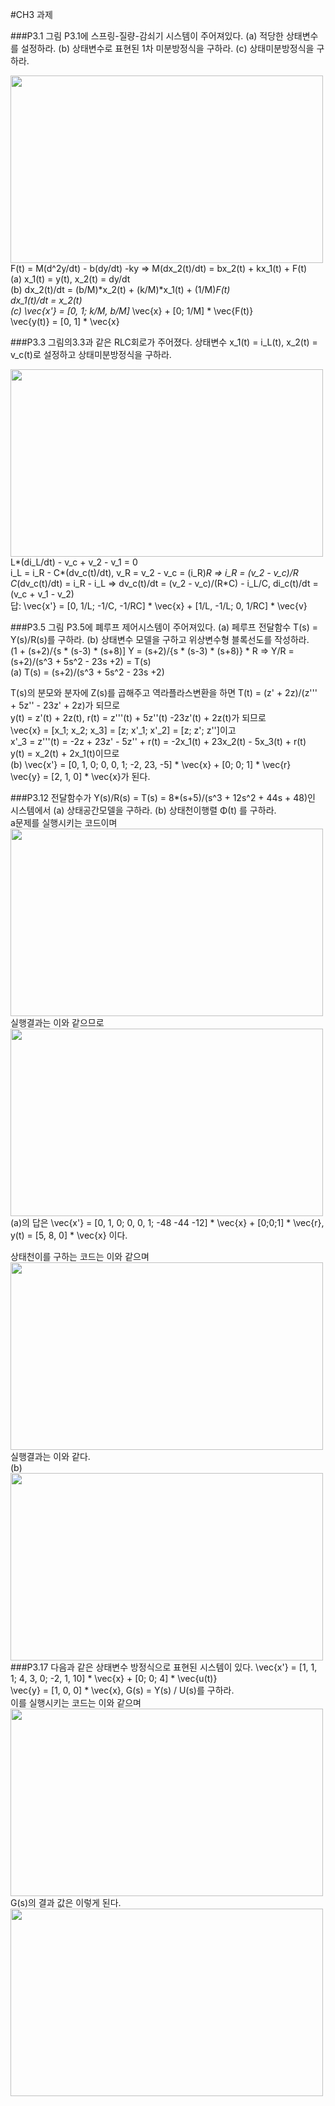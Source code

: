 #CH3 과제

###P3.1 그림 P3.1에 스프링-질량-감쇠기 시스템이 주어져있다. (a) 적당한 상태변수를 설정하라. (b) 상태변수로 표현된 1차 미분방정식을 구하라. (c) 상태미분방정식을 구하라.  

<img align="left" width="500" height="300" src="https://postfiles.pstatic.net/MjAyNTEwMTJfOTIg/MDAxNzYwMjUyNzc5NTI0.t4mTuSZDcyGpxDQ3vZ4tSYqhK5dorLBNuvKi_hckmDcg.zOaT9f5_fDyIBzJ1unn0unuxpaXyyLGfGKa8wk1gI1Ag.PNG/image.png?type=w773"><br>  
  
  
F(t) = M(d^2y/dt) - b(dy/dt) -ky => M(dx_2(t)/dt) = bx_2(t) + kx_1(t) + F(t)  
(a) x_1(t) = y(t), x_2(t) = dy/dt  
(b) dx_2(t)/dt = (b/M)*x_2(t) + (k/M)*x_1(t) + (1/M)*F(t)  
    dx_1(t)/dt = x_2(t)  
(c) \vec{x'} = [0, 1; k/M, b/M]* \vec{x} + [0; 1/M] * \vec{F(t)}  
  \vec{y(t)} = [0, 1] * \vec{x}<br>

  
###P3.3 그림의3.3과 같은 RLC회로가 주어졌다. 상태변수 x_1(t) = i_L(t), x_2(t) = v_c(t)로 설정하고 상태미분방정식을 구하라.  
  
<img align="left" width="500" height="300" src="https://postfiles.pstatic.net/MjAyNTEwMTJfMTEz/MDAxNzYwMjUyNzk1MTMy.oJHbmt2fa_RWt6dsUj7Ehs84Kcb9sKcz624U41unUuQg.yb3GOzzYnzexJeHYb87YRGNyylWkWNMb0MgE3QHnDtIg.PNG/image.png?type=w773"><br>
  
L*(di_L/dt) - v_c + v_2 - v_1 = 0  
i_L = i_R - C*(dv_c(t)/dt), v_R = v_2 - v_c = (i_R)*R => i_R = (v_2 - v_c)/R  
C*(dv_c(t)/dt) = i_R - i_L => dv_c(t)/dt = (v_2 - v_c)/(R*C) - i_L/C, di_c(t)/dt = (v_c + v_1 - v_2)  
답: \vec{x'} = [0, 1/L; -1/C, -1/RC] * \vec{x} + [1/L, -1/L; 0, 1/RC] * \vec{v}<br>  









  
###P3.5 그림 P3.5에 폐루프 제어시스템이 주어져있다. (a) 페루프 전달함수 T(s) = Y(s)/R(s)를 구하라. (b) 상태변수 모델을 구하고 위상변수형 블록선도를 작성하라.  
(1 + (s+2)/{s * (s-3) * (s+8)] Y = (s+2)/{s * (s-3) * (s+8)} * R => Y/R = (s+2)/(s^3 + 5s^2 - 23s +2) = T(s)  
(a) T(s) = (s+2)/(s^3 + 5s^2 - 23s +2)  

T(s)의 분모와 분자에 Z(s)를 곱해주고 역라플라스변환을 하면 T(t) = (z' + 2z)/(z''' + 5z'' - 23z' + 2z)가 되므로  
y(t) = z'(t) + 2z(t), r(t) = z'''(t) + 5z''(t) -23z'(t) + 2z(t)가 되므로  
\vec{x} = [x_1; x_2; x_3] = [z; x'_1; x'_2] = [z; z'; z'']이고  
x'_3 = z'''(t) = -2z + 23z' - 5z'' + r(t) = -2x_1(t) + 23x_2(t) - 5x_3(t) + r(t)  
y(t) = x_2(t) + 2x_1(t)이므로  
(b) \vec{x'} = [0, 1, 0; 0, 0, 1; -2, 23, -5] * \vec{x} + [0; 0; 1] * \vec{r}  
\vec{y} = [2, 1, 0] * \vec{x}가 된다.<br>  

  
###P3.12 전달함수가 Y(s)/R(s) = T(s) = 8*(s+5)/(s^3 + 12s^2 + 44s + 48)인 시스템에서 (a) 상태공간모델을 구하라. (b) 상태천이행렬 Φ(t) 를 구하라.  
a문제를 실행시키는 코드이며  
<img align="left" width="500" height="300" src="https://postfiles.pstatic.net/MjAyNTEwMTJfMTQy/MDAxNzYwMjU2MDkwODgy.QVKePq8rz_L_Bfk-bms9dSCX6fL4cLg-fyoSVeVWFAkg.K_hywO-1MP_RgeC7y38qFARp6zwXbxBDPZcAo9_r3mEg.PNG/image.png?type=w773">  
  
실행결과는 이와 같으므로  
<img align="left" width="500" height="300" src="https://postfiles.pstatic.net/MjAyNTEwMTJfMjg1/MDAxNzYwMjU2MTE1OTY2.xKb8QpP5iPYjEV2gfae1ZNfTN1UE8fAXEvWtnJ8N8Akg.iOfZri-WaDufO91MuUDmKlY65i02EN1ywy5ccFl0fbsg.PNG/image.png?type=w773">  
(a)의 답은 \vec{x'} = [0, 1, 0; 0, 0, 1; -48 -44 -12] * \vec{x} + [0;0;1] * \vec{r},  
y(t) = [5, 8, 0] * \vec{x} 이다.  
  
상태천이를 구하는 코드는 이와 같으며  
<img align="left" width="500" height="300" src="https://postfiles.pstatic.net/MjAyNTEwMTJfMTIg/MDAxNzYwMjU2NjExOTI0.rmFARDLyojk0M7ui0M3uV-Ef8N3Nje0CISC7bMraPj8g.LKko2TIdeCeDQI-0LP0H5oyHxTTyU1XI_0Ah-fcQsR8g.PNG/image.png?type=w773">  
  
실행결과는 이와 같다.  
(b) <img align="left" width="500" height="300" src="https://postfiles.pstatic.net/MjAyNTEwMTJfMjg0/MDAxNzYwMjU2NjQ1Mzky.dC1RzvZvoH_2AtGw0T4lkf49refs135ik3J4T-t-yecg.2QzrJE_DsIaWe6VUtYlraIOIBhpN2RbQPPlFKpetxo8g.PNG/image.png?type=w773">  
  
###P3.17 다음과 같은 상태변수 방정식으로 표현된 시스템이 있다.  \vec{x'} = [1, 1, 1; 4, 3, 0; -2, 1, 10] * \vec{x} + [0; 0; 4] * \vec{u(t)}  
\vec{y} = [1, 0, 0] * \vec{x}, G(s) = Y(s) / U(s)를 구하라.  
이를 실행시키는 코드는 이와 같으며  
<img align="left" width="500" height="300" src="https://postfiles.pstatic.net/MjAyNTEwMTJfMTY4/MDAxNzYwMjU3MDI5NDUz.qgL_koPzS0uKBfIt9bKYjuW9ADr3RkbgGCVwdvaip9wg.ET3alscUPJaDvSfXoXK6zbbiGbnnFrXSLEtvFvum_rYg.PNG/image.png?type=w773">  

G(s)의 결과 값은 이렇게 된다.  
<img align="left" width="500" height="300" src="https://postfiles.pstatic.net/MjAyNTEwMTJfMTgg/MDAxNzYwMjU3MDQ2NzYz.khnw7bQP89p_nkTymCjVGwqYzsoco4dxhMix_J5tKyQg.io3nx5J443Z47nadsq7LICX4tD7S29H0juMAM2QXGJ4g.PNG/image.png?type=w773"> 
